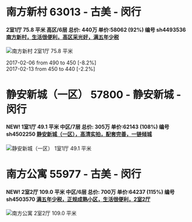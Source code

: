 # 南方新村 63013 - 古美 - 闵行

#### 2室1厅 75.8 平米 高区/6层 总价: 440万 单价:58062 (92%) 编号 sh4493536 [南方新村，生活很便利，高区采光好，满五年少税](https://href.li/?http://sh.lianjia.com/ershoufang/sh4493536.html)

![南方新村 2室1厅 75.8 平米](http://cdn1.dooioo.com/fetch/vp/fy/gi/20170203/1cb975c6-ddcc-4d8e-b958-de4714ac1e77.jpg_200x150.jpg)

2017-02-06 from 490 to 450 [-8.2%]<br />2017-02-13 from 450 to 440 [-2.2%]

    


# 静安新城（一区） 57800 - 静安新城 - 闵行

#### NEW! 1室1厅 49.1 平米 中区/7层 总价: 305万 单价:62143 (108%) 编号 sh4502250 [静安新城（一区），高清实拍，配套完善，一链倾城](https://href.li/?http://sh.lianjia.com/ershoufang/sh4502250.html)

![静安新城（一区） 1室1厅 49.1 平米](http://cdn1.dooioo.com/fetch/vp/fy/gi/20170211/880c4102-e1a2-4881-a808-405cbb93d690.jpg_200x150.jpg)

    


# 南方公寓 55977 - 古美 - 闵行

#### NEW! 2室2厅 109.0 平米 中区/6层 总价: 700万 单价:64237 (115%) 编号 sh4503570 [满五年少税，正规成熟小区，生活很便利，2室2厅](https://href.li/?http://sh.lianjia.com/ershoufang/sh4503570.html)

![南方公寓 2室2厅 109.0 平米](http://cdn1.dooioo.com/fetch/vp/fy/gi/20170210/7bd9ec3b-12ac-433c-bd8c-887641868588.jpg_200x150.jpg)

    



